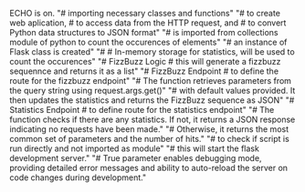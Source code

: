 ECHO is on.
"# importing necessary classes and functions" 
"# <Flask> to create web aplication, # <request> to access data from the HTTP request, and # <jsonify> to convert Python data structures to JSON format" 
"# <Counter> is imported from collections module of python to count the occurences of elements" 
"# an instance of Flask class is created" 
"# # In-memory storage for statistics, will be used to count the occurences" 
"# FizzBuzz Logic # this will generate a fizzbuzz sequennce and returns it as a list" 
"# FizzBuzz Endpoint # to define the route for the fizzbuzz endpoint" 
"# The function retrieves parameters from the query string using request.args.get()" 
"# with default values provided. It then updates the statistics and returns the FizzBuzz sequence as JSON" 
"# Statistics Endpoint # to define route for the statistics endpoint" 
"# The function checks if there are any statistics. If not, it returns a JSON response indicating no requests have been made." 
"# Otherwise, it returns the most common set of parameters and the number of hits." 
"# to check if script is run directly and not imported as module" 
"# this will start the flask development server." 
"# True parameter enables debugging mode, providing detailed error messages and ability to auto-reload the server on code changes during development." 
